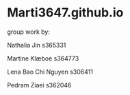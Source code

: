 # Marti3647.github.io
group work by:

Nathalia Jin s365331

Martine Klæboe s364773

Lena Bao Chi Nguyen s306411

Pedram Ziaei s362046
